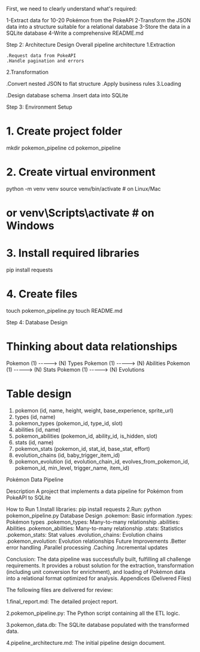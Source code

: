 First, we need to clearly understand what's required:

1-Extract data for 10-20 Pokémon from the PokeAPI
2-Transform the JSON data into a structure suitable for a relational database
3-Store the data in a SQLite database
4-Write a comprehensive README.md

Step 2: Architecture Design
Overall pipeline architecture
1.Extraction

    .Request data from PokeAPI
    .Handle pagination and errors
2.Transformation

   .Convert nested JSON to flat structure
   .Apply business rules
3.Loading

   .Design database schema
   .Insert data into SQLite


Step 3: Environment Setup

# 1. Create project folder
mkdir pokemon_pipeline
cd pokemon_pipeline

# 2. Create virtual environment
python -m venv venv
source venv/bin/activate  # on Linux/Mac
# or venv\Scripts\activate  # on Windows

# 3. Install required libraries
pip install requests

# 4. Create files
touch pokemon_pipeline.py
touch README.md


Step 4: Database Design

# Thinking about data relationships
Pokemon (1) -----> (N) Types
Pokemon (1) -----> (N) Abilities
Pokemon (1) -----> (N) Stats
Pokemon (1) -----> (N) Evolutions

# Table design
1. pokemon (id, name, height, weight, base_experience, sprite_url)
2. types (id, name)
3. pokemon_types (pokemon_id, type_id, slot)
4. abilities (id, name)
5. pokemon_abilities (pokemon_id, ability_id, is_hidden, slot)
6. stats (id, name)
7. pokemon_stats (pokemon_id, stat_id, base_stat, effort)
8. evolution_chains (id, baby_trigger_item_id)
9. pokemon_evolution (id, evolution_chain_id, evolves_from_pokemon_id, pokemon_id, min_level, trigger_name, item_id)


Pokémon Data Pipeline

Description
A project that implements a data pipeline for Pokémon from PokeAPI to SQLite

How to Run
1.Install libraries: pip install requests
2.Run: python pokemon_pipeline.py
Database Design
  .pokemon: Basic information
  .types: Pokémon types
  .pokemon_types: Many-to-many relationship
  .abilities: Abilities
  .pokemon_abilities: Many-to-many relationship
  .stats: Statistics
  .pokemon_stats: Stat values
  .evolution_chains: Evolution chains
  .pokemon_evolution: Evolution relationships
Future Improvements
  .Better error handling
  .Parallel processing
  .Caching
  .Incremental updates

Conclusion:
The data pipeline was successfully built, fulfilling all challenge requirements. 
It provides a robust solution for the extraction, transformation (including unit conversion for enrichment), and loading of Pokémon data into a relational format optimized for analysis.
Appendices (Delivered Files)

The following files are delivered for review:

1.final_report.md: The detailed project report.

2.pokemon_pipeline.py: The Python script containing all the ETL logic.

3.pokemon_data.db: The SQLite database populated with the transformed data.

4.pipeline_architecture.md: The initial pipeline design document.